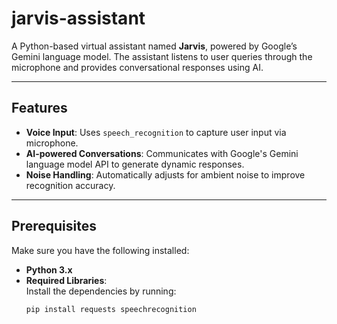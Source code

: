 # jarvis-assistant

A Python-based virtual assistant named **Jarvis**, powered by Google’s Gemini language model. The assistant listens to user queries through the microphone and provides conversational responses using AI.

---

## Features

- **Voice Input**: Uses `speech_recognition` to capture user input via microphone.
- **AI-powered Conversations**: Communicates with Google's Gemini language model API to generate dynamic responses.
- **Noise Handling**: Automatically adjusts for ambient noise to improve recognition accuracy.

---

## Prerequisites

Make sure you have the following installed:

- **Python 3.x**  
- **Required Libraries**:  
  Install the dependencies by running:
  ```bash
  pip install requests speechrecognition

